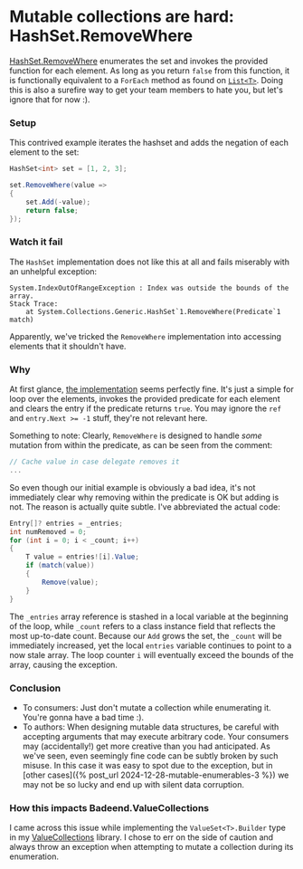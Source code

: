 # Mutable collections are hard: HashSet.RemoveWhere

[HashSet<T>.RemoveWhere](https://learn.microsoft.com/en-us/dotnet/api/system.collections.generic.hashset-1.removewhere) enumerates the set and invokes the provided function for each element. As long as you return `false` from this function, it is functionally equivalent to a `ForEach` method as found on [`List<T>`](List<T>.ForEach). Doing this is also a surefire way to get your team members to hate you, but let's ignore that for now :).

### Setup

This contrived example iterates the hashset and adds the negation of each element to the set:

```cs
HashSet<int> set = [1, 2, 3];

set.RemoveWhere(value =>
{
    set.Add(-value);
    return false;
});
```

### Watch it fail

The `HashSet` implementation does not like this at all and fails miserably with an unhelpful exception:

```text
System.IndexOutOfRangeException : Index was outside the bounds of the array.
Stack Trace:
    at System.Collections.Generic.HashSet`1.RemoveWhere(Predicate`1 match)
```

Apparently, we've tricked the `RemoveWhere` implementation into accessing elements that it shouldn't have.

### Why

At first glance, [the implementation](https://github.com/dotnet/runtime/blob/194ad1667552ed2538bbbb83e336979b02ae6482/src/libraries/System.Private.CoreLib/src/System/Collections/Generic/HashSet.cs#L1208-L1236) seems perfectly fine. It's just a simple for loop over the elements, invokes the provided predicate for each element and clears the entry if the predicate returns `true`. You may ignore the `ref` and `entry.Next >= -1` stuff, they're not relevant here.

Something to note: Clearly, `RemoveWhere` is designed to handle _some_ mutation from within the predicate, as can be seen from the comment:
```cs
// Cache value in case delegate removes it
...
```

So even though our initial example is obviously a bad idea, it's not immediately clear why removing within the predicate is OK but adding is not. The reason is actually quite subtle. I've abbreviated the actual code:

```cs
Entry[]? entries = _entries;
int numRemoved = 0;
for (int i = 0; i < _count; i++)
{
    T value = entries![i].Value;
    if (match(value))
    {
        Remove(value);
    }
}
```

The `_entries` array reference is stashed in a local variable at the beginning of the loop, while `_count` refers to a class instance field that reflects the most up-to-date count. Because our `Add` grows the set, the `_count` will be immediately increased, yet the local `entries` variable continues to point to a now stale array. The loop counter `i` will eventually exceed the bounds of the array, causing the exception.

### Conclusion

- To consumers: Just don't mutate a collection while enumerating it. You're gonna have a bad time :).
- To authors: When designing mutable data structures, be careful with accepting arguments that may execute arbitrary code. Your consumers may (accidentally!) get more creative than you had anticipated. As we've seen, even seemingly fine code can be subtly broken by such misuse. In this case it was easy to spot due to the exception, but in [other cases]({% post_url 2024-12-28-mutable-enumerables-3 %}) we may not be so lucky and end up with silent data corruption.

### How this impacts Badeend.ValueCollections

I came across this issue while implementing the `ValueSet<T>.Builder` type in my [ValueCollections](https://badeend.github.io/ValueCollections/) library. I chose to err on the side of caution and always throw an exception when attempting to mutate a collection during its enumeration.
